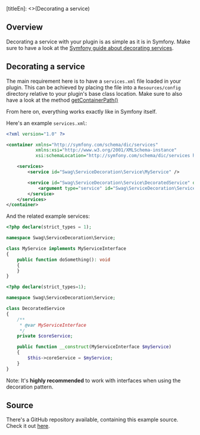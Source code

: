 [titleEn]: <>(Decorating a service)

## Overview

Decorating a service with your plugin is as simple as it is in Symfony.
Make sure to have a look at the [Symfony guide about decorating services](https://symfony.com/doc/current/service_container/service_decoration.html).

## Decorating a service

The main requirement here is to have a `services.xml` file loaded in your plugin.
This can be achieved by placing the file into a `Resources/config` directory relative to your plugin's base class location.
Make sure to also have a look at the method [getContainerPath()](../2-internals/4-plugins/020-plugin-base-class.md#getContainerPath())

From here on, everything works exactly like in Symfony itself.

Here's an example `services.xml`:

```xml
<?xml version="1.0" ?>

<container xmlns="http://symfony.com/schema/dic/services"
           xmlns:xsi="http://www.w3.org/2001/XMLSchema-instance"
           xsi:schemaLocation="http://symfony.com/schema/dic/services http://symfony.com/schema/dic/services/services-1.0.xsd">

    <services>
        <service id="Swag\ServiceDecoration\Service\MyService" />

        <service id="Swag\ServiceDecoration\Service\DecoratedService" decorates="Swag\ServiceDecoration\Service\MyService">
            <argument type="service" id="Swag\ServiceDecoration\Service\MyService.inner" />
        </service>
    </services>
</container>
```

And the related example services:
```php
<?php declare(strict_types = 1);

namespace Swag\ServiceDecoration\Service;

class MyService implements MyServiceInterface
{
    public function doSomething(): void
    {
    }
}
```

```php
<?php declare(strict_types=1);

namespace Swag\ServiceDecoration\Service;

class DecoratedService
{
    /**
     * @var MyServiceInterface
     */
    private $coreService;

    public function __construct(MyServiceInterface $myService)
    {
        $this->coreService = $myService;
    }
}

```

Note: It's **highly recommended** to work with interfaces when using the decoration pattern.

## Source

There's a GitHub repository available, containing this example source.
Check it out [here](https://github.com/shopware/swag-docs-service-decoration).